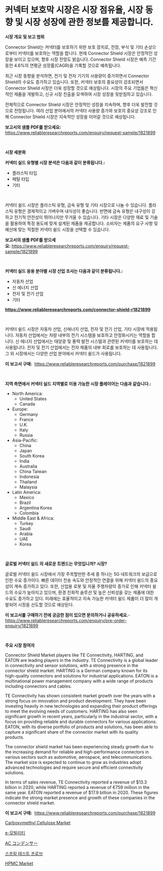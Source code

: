 <p><h1>커넥터 보호막 시장은 시장 점유율, 시장 동향 및 시장 성장에 관한 정보를 제공합니다.</h1></p><p><strong>시장 개요 및 보고 범위</strong></p>
<p><p>Connector Shield는 커넥터를 보호하기 위한 보호 장치로, 전장, 부식 및 기타 손상으로부터 커넥터를 보호하는 역할을 합니다. 현재 Connector Shield 시장은 안정적인 성장을 보이고 있으며, 향후 시장 전망도 밝습니다. Connector Shield 시장은 예측 기간 동안 4.6%의 연평균 성장률(CAGR)을 기록할 것으로 예측됩니다. </p><p>최근 시장 동향을 분석하면, 전기 및 전자 기기의 사용량이 증가하면서 Connector Shield의 수요도 증가하고 있습니다. 또한, 커넥터 보호의 중요성이 강조되면서 Connector Shield 시장은 더욱 성장할 것으로 예상됩니다. 시장의 주요 기업들은 혁신적인 제품을 개발하고, 신규 시장 진출을 모색하여 시장 성장을 뒷받침하고 있습니다.</p><p>전체적으로 Connector Shield 시장은 안정적인 성장을 지속하며, 향후 더욱 발전할 것으로 전망됩니다. 여러 산업 분야에서의 커넥터 사용량 증가와 보호의 중요성 강조로 인해 Connector Shield 시장은 지속적인 성장을 이어갈 것으로 예상됩니다.</p></p>
<p><strong>보고서의 샘플 PDF를 받으세요:</strong> <a href="https://www.reliableresearchreports.com/enquiry/request-sample/1821899">https://www.reliableresearchreports.com/enquiry/request-sample/1821899</a></p>
<p>&nbsp;</p>
<p><strong>시장 세분화</strong></p>
<p><strong>커넥터 실드 유형별 시장 분석은 다음과 같이 분류됩니다.:</strong></p>
<p><ul><li>플라스틱 타입</li><li>메탈 타입</li><li>기타</li></ul></p>
<p>&nbsp;</p>
<p><p>커넥터 쉴드 시장은 플라스틱 유형, 금속 유형 및 기타 시장으로 나눌 수 있습니다. 플라스틱 유형은 경제적이고 가벼우며 내식성이 좋습니다. 반면에 금속 유형은 내구성이 강하고 전기적 안전성이 뛰어나지만 무거울 수 있습니다. 기타 시장은 다양한 재료 및 기술을 활용하여 특정 용도에 맞게 설계된 제품을 제공합니다. 소비자는 제품의 요구 사항 및 예산에 맞는 적절한 커넥터 쉴드 시장을 선택할 수 있습니다.</p></p>
<p><strong>보고서의 샘플 PDF를 받으세요:</strong>&nbsp;<a href="https://www.reliableresearchreports.com/enquiry/request-sample/1821899">https://www.reliableresearchreports.com/enquiry/request-sample/1821899</a></p>
<p>&nbsp;</p>
<p><strong> 커넥터 실드 응용 분야별 시장 산업 조사는 다음과 같이 분류됩니다.:</strong></p>
<p><ul><li>자동차 산업</li><li>신 에너지 산업</li><li>전자 및 전기 산업</li><li>기타</li></ul></p>
<p><strong><a href="https://www.reliableresearchreports.com/connector-shield-r1821899">https://www.reliableresearchreports.com/connector-shield-r1821899</a></strong></p>
<p>&nbsp;</p>
<p><p>커넥터 쉴드 시장은 자동차 산업, 신에너지 산업, 전자 및 전기 산업, 기타 시장에 적용됩니다. 자동차 산업에서는 차량 내부의 전기 시스템을 보호하고 안정화시키는 역할을 합니다. 신 에너지 산업에서는 태양광 및 풍력 발전 시스템과 관련된 커넥터를 보호하는 데 사용됩니다. 전자 및 전기 산업에서는 전자 제품의 내부 회로를 보호하는 데 사용됩니다. 그 외 시장에서는 다양한 산업 분야에서 커넥터 쉴드가 사용됩니다.</p></p>
<p><strong>이 보고서 구매:</strong>&nbsp; <a href="https://www.reliableresearchreports.com/purchase/1821899">https://www.reliableresearchreports.com/purchase/1821899</a></p>
<p>&nbsp;</p>
<p><strong>지역 측면에서 커넥터 실드 지역별로 이용 가능한 시장 플레이어는 다음과 같습니다.:</strong></p>
<p><ul>
    <li>
        North America:
        <ul>
            <li>United States</li>
            <li>Canada</li>
        </ul>
    </li>
    <li>
        Europe:
        <ul>
            <li>Germany</li>
            <li>France</li>
            <li>U.K.</li>
            <li>Italy</li>
            <li>Russia</li>
        </ul>
    </li>
    <li>
        Asia-Pacific:
        <ul>
            <li>China</li>
            <li>Japan</li>
            <li>South Korea</li>
            <li>India</li>
            <li>Australia</li>
            <li>China Taiwan</li>
            <li>Indonesia</li>
            <li>Thailand</li>
            <li>Malaysia</li>
        </ul>
    </li>
    <li>
        Latin America:
        <ul>
            <li>Mexico</li>
            <li>Brazil</li>
            <li>Argentina Korea</li>
            <li>Colombia</li>
        </ul>
    </li>
    <li>
        Middle East & Africa:
        <ul>
            <li>Turkey</li>
            <li>Saudi</li>
            <li>Arabia</li>
            <li>UAE</li>
            <li>Korea</li>
        </ul>
    </li>
    </ul></p>
<p>&nbsp;</p>
<p><strong>글로벌 커넥터 실드 의 새로운 트렌드는 무엇입니까? 시장?</strong></p>
<p><p>글로벌 커넥터 쉴드 시장에서 가장 주목할만한 추세 중 하나는 5G 네트워크의 보급으로 인한 수요 증가이다. 빠른 데이터 전송 속도와 안정적인 연결을 위해 커넥터 쉴드의 중요성이 계속 증가하고 있다. 또한, 산업용 로봇 및 자율 주행차량의 증가로 인해 커넥터 쉴드의 수요가 높아지고 있으며, 환경 친화적 솔루션 및 높은 신뢰성을 갖는 제품에 대한 수요도 증가하고 있다. 미래에는 효율적이고 지속 가능한 커넥터 쉴드 제품이 더 많이 개발되어 시장을 선도할 것으로 예상된다.</p></p>
<p><strong>이 보고서를 구매하기 전에 궁금한 점이 있으면 문의하거나 공유하세요.</strong>- <a href="https://www.reliableresearchreports.com/enquiry/pre-order-enquiry/1821899">https://www.reliableresearchreports.com/enquiry/pre-order-enquiry/1821899</a></p>
<p>&nbsp;</p>
<p><strong>주요 시장 참여자</strong></p>
<p><p>Connector Shield Market players like TE Connectivity, HARTING, and EATON are leading players in the industry. TE Connectivity is a global leader in connectivity and sensor solutions, with a strong presence in the connector shield market. HARTING is a German company known for its high-quality connectors and solutions for industrial applications. EATON is a multinational power management company with a wide range of products including connectors and cables.</p><p>TE Connectivity has shown consistent market growth over the years with a strong focus on innovation and product development. They have been investing heavily in new technologies and expanding their product offerings to meet the evolving needs of customers. HARTING has also seen significant growth in recent years, particularly in the industrial sector, with a focus on providing reliable and durable connectors for various applications. EATON, with its diverse portfolio of products and solutions, has been able to capture a significant share of the connector market with its quality products.</p><p>The connector shield market has been experiencing steady growth due to the increasing demand for reliable and high-performance connectors in various sectors such as automotive, aerospace, and telecommunications. The market size is expected to continue to grow as industries adopt advanced technologies and require secure and efficient connectivity solutions.</p><p>In terms of sales revenue, TE Connectivity reported a revenue of $13.3 billion in 2020, while HARTING reported a revenue of €759 million in the same year. EATON reported a revenue of $17.9 billion in 2020. These figures indicate the strong market presence and growth of these companies in the connector shield market.</p></p>
<p><strong>이 보고서 구매:</strong>&nbsp;&nbsp;<a href="https://www.reliableresearchreports.com/purchase/1821899">https://www.reliableresearchreports.com/purchase/1821899</a></p>
<p><p><a href="https://issuu.com/reportprime-2/docs/carboxymethyl-cellulose-market-size-2030.pptx">Carboxymethyl Cellulose Market</a></p><p><a href="https://github.com/vsap75a286l/Market-Research-Report-List-1/blob/main/675003730077.md">e-모빌리티</a></p><p><a href="https://github.com/joaejkdzgyljvo6/Market-Research-Report-List-1/blob/main/628947132884.md">AC コンデンサー</a></p><p><a href="https://github.com/idcefvhkdut6/Market-Research-Report-List-1/blob/main/409807430076.md">스프링 테스트 프로브</a></p><p><a href="https://issuu.com/reportprime-2/docs/hpmc-market-size-2030.pptx">HPMC Market</a></p></p>